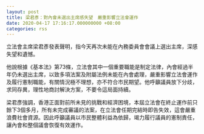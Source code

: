 ```yaml
---
layout: post
title: 梁君彥：對內會未選出主席感失望　嚴重影響立法會運作
date: 2020-04-17 17:16:17.000000000 +08:00
categories: rss
---
```


立法會主席梁君彥發表聲明，指今天再次未能在內務委員會會議上選出主席，深感失望和遺憾。

他說根據《基本法》第73條，立法會其中一個重要職能是制定法律，內會經過半年仍未選出主席，以致多項法案及附屬法例未能在內會處理，嚴重影響立法會運作及履行憲制職能，有關情況極不理想，亦不符合市民期望。他呼籲議員放下分歧，求同存異，理性地商討解決方案，不要令這局面持續。

梁君彥強調，香港正面對前所未見的挑戰和經濟困境，本屆立法會在終止運作前只餘下3個多月，所有未完成審議的法案，在立法會任期完結時即告失效，這會嚴重浪費社會資源。因此呼籲議員以市民整體利益為依歸，竭力履行議員的憲制責任，讓內會和整個議會恢復有效運作。
